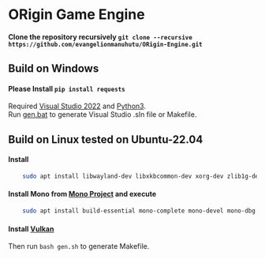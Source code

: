 # ORigin Game Engine

#### Clone the repository recursively `git clone --recursive https://github.com/evangelionmanuhutu/ORigin-Engine.git`

## Build on Windows
#### Please Install `pip install requests`
Required [Visual Studio 2022](https://visualstudio.microsoft.com/downloads/) and [Python3](https://www.python.org/downloads/).<br>
Run [gen.bat](gen.bat) to generate Visual Studio .sln file or Makefile.

## Build on Linux tested on Ubuntu-22.04
#### Install 
```bash 
    sudo apt install libwayland-dev libxkbcommon-dev xorg-dev zlib1g-dev libfmt-dev
```
#### Install Mono from [Mono Project](https://www.mono-project.com/download/stable/#download-lin) and execute
```bash
    sudo apt install build-essential mono-complete mono-devel mono-dbg libicu-dev
```
#### Install [Vulkan](https://vulkan.lunarg.com/doc/view/latest/linux/getting_started_ubuntu.html)
Then run `bash gen.sh` to generate Makefile.
